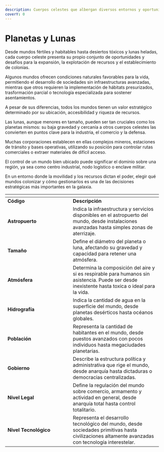 ```yaml
---
description: Cuerpos celestes que albergan diversos entornos y oportunidades.
coverY: 0
---
```


# Planetas y Lunas

Desde mundos fértiles y habitables hasta desiertos tóxicos y lunas heladas, cada cuerpo celeste presenta su propio conjunto de oportunidades y desafíos para la expansión, la explotación de recursos y el establecimiento de colonias.

Algunos mundos ofrecen condiciones naturales favorables para la vida, permitiendo el desarrollo de sociedades sin infraestructuras avanzadas, mientras que otros requieren la implementación de hábitats presurizados, trasformación parcial o tecnología especializada para sostener asentamientos.

A pesar de sus diferencias, todos los mundos tienen un valor estratégico determinado por su ubicación, accesibilidad y riqueza de recursos.

Las lunas, aunque menores en tamaño, pueden ser tan cruciales como los planetas mismos: su baja gravedad y cercanía a otros cuerpos celestes las convierten en puntos clave para la industria, el comercio y la defensa.

Muchas corporaciones establecen en ellas complejos mineros, estaciones de tránsito y bases operativas, utilizando su posición para controlar rutas comerciales o extraer materiales de difícil acceso.

El control de un mundo bien ubicado puede significar el dominio sobre una región, ya sea como centro industrial, nodo logístico o enclave militar.

En un entorno donde la movilidad y los recursos dictan el poder, elegir qué mundos colonizar y cómo gestionarlos es una de las decisiones estratégicas más importantes en la galaxia.

<table data-header-hidden><thead><tr><th width="198"></th><th></th></tr></thead><tbody><tr><td><strong>Código</strong></td><td><strong>Descripción</strong></td></tr><tr><td><strong>Astropuerto</strong></td><td>Indica la infraestructura y servicios disponibles en el astropuerto del mundo, desde instalaciones avanzadas hasta simples zonas de aterrizaje.</td></tr><tr><td><strong>Tamaño</strong></td><td>Define el diámetro del planeta o luna, afectando su gravedad y capacidad para retener una atmósfera.</td></tr><tr><td><strong>Atmósfera</strong></td><td>Determina la composición del aire y si es respirable para humanos sin asistencia. Puede ser desde inexistente hasta toxica o ideal para la vida.</td></tr><tr><td><strong>Hidrografía</strong></td><td>Indica la cantidad de agua en la superficie del mundo, desde planetas desérticos hasta océanos globales.</td></tr><tr><td><strong>Población</strong></td><td>Representa la cantidad de habitantes en el mundo, desde puestos avanzados con pocos individuos hasta megaciudades planetarias.</td></tr><tr><td><strong>Gobierno</strong></td><td>Describe la estructura política y administrativa que rige el mundo, desde anarquía hasta dictaduras o democracias centralizadas.</td></tr><tr><td><strong>Nivel Legal</strong></td><td>Define la regulación del mundo sobre comercio, armamento y actividad en general, desde anarquía total hasta control totalitario.</td></tr><tr><td><strong>Nivel Tecnológico</strong></td><td>Representa el desarrollo tecnológico del mundo, desde sociedades primitivas hasta civilizaciones altamente avanzadas con tecnología interestelar.</td></tr></tbody></table>
